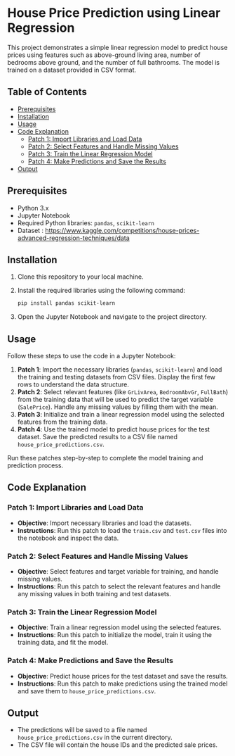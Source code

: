 # House Price Prediction using Linear Regression

This project demonstrates a simple linear regression model to predict house prices using features such as above-ground living area, number of bedrooms above ground, and the number of full bathrooms. The model is trained on a dataset provided in CSV format.

## Table of Contents
- [Prerequisites](#prerequisites)
- [Installation](#installation)
- [Usage](#usage)
- [Code Explanation](#code-explanation)
  - [Patch 1: Import Libraries and Load Data](#patch-1-import-libraries-and-load-data)
  - [Patch 2: Select Features and Handle Missing Values](#patch-2-select-features-and-handle-missing-values)
  - [Patch 3: Train the Linear Regression Model](#patch-3-train-the-linear-regression-model)
  - [Patch 4: Make Predictions and Save the Results](#patch-4-make-predictions-and-save-the-results)
- [Output](#output)

## Prerequisites

- Python 3.x
- Jupyter Notebook
- Required Python libraries: `pandas`, `scikit-learn`
- Dataset : https://www.kaggle.com/competitions/house-prices-advanced-regression-techniques/data

## Installation

1. Clone this repository to your local machine.
2. Install the required libraries using the following command:

    ```bash
    pip install pandas scikit-learn
    ```

3. Open the Jupyter Notebook and navigate to the project directory.

## Usage

Follow these steps to use the code in a Jupyter Notebook:

1. **Patch 1**: Import the necessary libraries (`pandas`, `scikit-learn`) and load the training and testing datasets from CSV files. Display the first few rows to understand the data structure.
2. **Patch 2**: Select relevant features (like `GrLivArea`, `BedroomAbvGr`, `FullBath`) from the training data that will be used to predict the target variable (`SalePrice`). Handle any missing values by filling them with the mean.
3. **Patch 3**: Initialize and train a linear regression model using the selected features from the training data.
4. **Patch 4**: Use the trained model to predict house prices for the test dataset. Save the predicted results to a CSV file named `house_price_predictions.csv`.

Run these patches step-by-step to complete the model training and prediction process.

## Code Explanation

### Patch 1: Import Libraries and Load Data

- **Objective**: Import necessary libraries and load the datasets.
- **Instructions**: Run this patch to load the `train.csv` and `test.csv` files into the notebook and inspect the data.

### Patch 2: Select Features and Handle Missing Values

- **Objective**: Select features and target variable for training, and handle missing values.
- **Instructions**: Run this patch to select the relevant features and handle any missing values in both training and test datasets.

### Patch 3: Train the Linear Regression Model

- **Objective**: Train a linear regression model using the selected features.
- **Instructions**: Run this patch to initialize the model, train it using the training data, and fit the model.

### Patch 4: Make Predictions and Save the Results

- **Objective**: Predict house prices for the test dataset and save the results.
- **Instructions**: Run this patch to make predictions using the trained model and save them to `house_price_predictions.csv`.

## Output

- The predictions will be saved to a file named `house_price_predictions.csv` in the current directory.
- The CSV file will contain the house IDs and the predicted sale prices.
